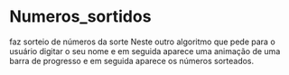 # Numeros_sortidos
 faz sorteio de números da sorte
Neste outro algoritmo que pede para o usuário digitar o seu nome e em seguida aparece uma animação de uma barra
de progresso e em seguida aparece os números sorteados.
